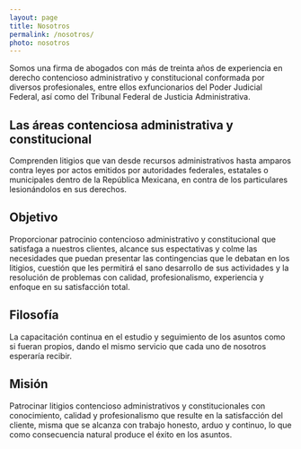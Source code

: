 ```yaml
---
layout: page
title: Nosotros
permalink: /nosotros/
photo: nosotros
---
```


<section class="halfcard rightcard">
Somos una firma de abogados con más de treinta años de experiencia en derecho contencioso administrativo y constitucional conformada por diversos profesionales, entre ellos exfuncionarios del Poder Judicial Federal, así como del Tribunal Federal de Justicia Administrativa.
</section>

<section class="halfcard">
<h2>Las áreas contenciosa administrativa y constitucional</h2>
<p>Comprenden litigios que van desde recursos administrativos hasta amparos contra leyes por actos emitidos por autoridades federales, estatales o municipales dentro de la República Mexicana, en contra de los particulares lesionándolos en sus derechos.
</p>
</section>

<section class="halfcard">
<h2>Objetivo</h2>
<p>Proporcionar patrocinio contencioso administrativo y constitucional que satisfaga a nuestros clientes, alcance sus espectativas y colme las necesidades que puedan presentar las contingencias que le debatan en los litigios, cuestión que les permitirá el sano desarrollo de sus actividades y la resolución de problemas con calidad, profesionalismo, experiencia y enfoque en su satisfacción total.</p>
</section>

<section class="halfcard">
<h2>Filosofía</h2>
<p>La capacitación continua en el estudio y seguimiento de los asuntos como si fueran propios, dando el mismo servicio que cada uno de nosotros esperaría recibir.</p>
</section>

<section class="halfcard">
<h2>Misión</h2>
<p>Patrocinar litigios contencioso administrativos y constitucionales con conocimiento, calidad y profesionalismo que resulte en la satisfacción del cliente, misma que se alcanza con trabajo honesto, arduo y continuo, lo que como consecuencia natural produce el éxito en los asuntos.</p>
</section>
